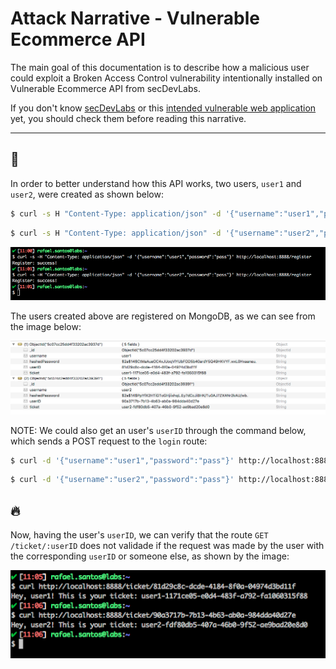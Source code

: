 # Attack Narrative - Vulnerable Ecommerce API
The main goal of this documentation is to describe how a malicious user could exploit a Broken Access Control vulnerability intentionally installed on Vulnerable Ecommerce API from secDevLabs.

If you don't know [secDevLabs] or this [intended vulnerable web application][2] yet, you should check them before reading this narrative.

---
## 👀

In order to better understand how this API works, two users, `user1` and `user2`, were created as shown below: 

```sh
$ curl -s H "Content-Type: application/json" -d '{"username":"user1","password":"pass"}' http://localhost:8888/register  
```
```sh
$ curl -s H "Content-Type: application/json" -d '{"username":"user2","password":"pass"}' http://localhost:8888/register
```

<p align="center">
    <img src="attack1.png"/>
</p>

The users created above are registered on MongoDB, as we can see from the image below:

<p align="center">
    <img src="attack2.png"/>
</p>


NOTE: We could also get an user's `userID` through the command below, which sends a POST request to the `login` route:
```sh
$ curl -d '{"username":"user1","password":"pass"}' http://localhost:8888/login
```
```sh
$ curl -d '{"username":"user2","password":"pass"}' http://localhost:8888/login
```
## 🔥

Now, having the user's `userID`, we can verify that the route `GET /ticket/:userID` does not validade if the request was made by the user with the corresponding `userID` or someone else, as shown by the image:

<p align="center">
    <img src="attack3.png"/>
</p>

[secDevLabs]: https://github.com/globocom/secDevLabs
[2]:https://github.com/globocom/secDevLabs/tree/master/owasp-top10-2017-apps/a5/ecommerce-api